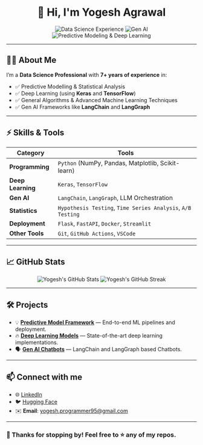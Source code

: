 <!-- Profile Greeting -->
<h1 align="center">👋 Hi, I'm Yogesh Agrawal</h1>

<p align="center">
  <img src="https://img.shields.io/badge/Data%20Science-7%2B%20Years-blue" alt="Data Science Experience" />
  <img src="https://img.shields.io/badge/GenAI-LangChain|LangGraph-brightgreen" alt="Gen AI" />
  <img src="https://img.shields.io/badge/Predictive%20Modeling-Deep%20Learning-orange" alt="Predictive Modeling & Deep Learning" />
</p>

---

## 👨‍💻 About Me
I’m a **Data Science Professional** with **7+ years of experience** in:
- ✅ Predictive Modelling & Statistical Analysis
- ✅ Deep Learning (using **Keras** and **TensorFlow**)
- ✅ General Algorithms & Advanced Machine Learning Techniques
- ✅ Gen AI Frameworks like **LangChain** and **LangGraph**

---

## ⚡️ Skills & Tools
| Category           | Tools                                                                                           |
|--------------------|-------------------------------------------------------------------------------------------------|
| **Programming**    | `Python` (NumPy, Pandas, Matplotlib, Scikit-learn)                                            |
| **Deep Learning**  | `Keras`, `TensorFlow`                                                                          |
| **Gen AI**         | `LangChain`, `LangGraph`, LLM Orchestration                                                  |
| **Statistics**     | `Hypothesis Testing`, `Time Series Analysis`, `A/B Testing`                                    |
| **Deployment**     | `Flask`, `FastAPI`, `Docker`, `Streamlit`                                                      |
| **Other Tools**    | `Git`, `GitHub Actions`, `VSCode`                                                             |

---

## 📈 GitHub Stats
<p align="center">
  <img src="https://github-readme-stats.vercel.app/api?username=yug95&show_icons=true&theme=radical" alt="Yogesh's GitHub Stats" />
  <img src="https://github-readme-streak-stats-eight.vercel.app?user=yug95&theme=radical" alt="Yogesh's GitHub Streak" />
</p>

---

## 🛠️ Projects
- 💡 [**Predictive Model Framework**](https://github.com/your-github-username/predictive-model) — End-to-end ML pipelines and deployment.
- 🔥 [**Deep Learning Models**](https://github.com/your-github-username/deep-learning-models) — State-of-the-art deep learning implementations.
- 🗣️ [**Gen AI Chatbots**](https://github.com/your-github-username/gen-ai-chatbots) — LangChain and LangGraph based Chatbots.
  
---

## 📫 Connect with me
- 🌐 [LinkedIn](https://www.linkedin.com/in/yogesh-agrawal-3a9661a0/)
- 🐦 [Hugging Face](https://huggingface.co/Yug95)
- ✉️ **Email**: yogesh.programmer95@gmail.com

---
### 👏 Thanks for stopping by! Feel free to ⭐️ any of my repos.
